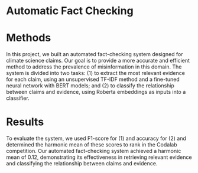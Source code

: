 # Automatic Fact Checking

# Methods
In this project, we built an automated fact-checking system designed for climate science claims. Our goal is to provide a more accurate and efficient method to address the prevalence of misinformation in this domain. The system is divided into two tasks: (1) to extract the most relevant evidence for each claim, using an unsupervised TF-IDF method and a fine-tuned neural network with BERT models; and (2) to classify the relationship between claims and evidence, using Roberta embeddings as inputs into a classifier.

# Results
To evaluate the system, we used F1-score for (1) and accuracy for (2) and determined the harmonic mean of these scores to rank in the Codalab competition. Our automated fact-checking system achieved a harmonic mean of 0.12, demonstrating its effectiveness in retrieving relevant evidence and classifying the relationship between claims and evidence.
